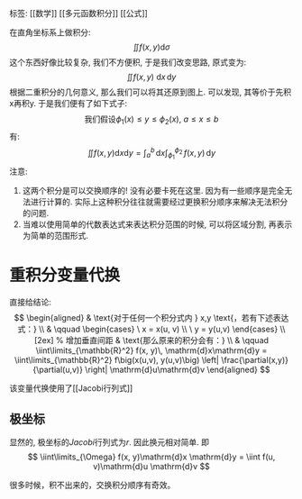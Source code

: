 标签: [[数学]] [[多元函数积分]] [[公式]]

在直角坐标系上做积分: 
$$
\iint f(x, y)\mathrm{d}\sigma
$$
这个东西好像比较复杂, 我们不方便积, 于是我们改变思路, 原式变为: 
$$
\iint f(x, y)\ \mathrm{d}x\, \mathrm{d}y 
$$
根据二重积分的几何意义, 那么我们可以将其还原到图上. 可以发现, 其等价于先积x再积y. 于是我们便有了如下式子: 
$$
\text{我们假设} \phi_{1}(x)\leq y \leq \phi_{2}(x), \ a\leq x\leq b
$$
有: 
$$
\iint f(x, y)\mathrm{d}x \mathrm{d}y = \int_{a}^{b} \, \mathrm{d}x \int_{\phi_{1}}^{\phi_{2}}\,f(x, y)\,\mathrm{d}y
$$
注意: 
1. 这两个积分是可以交换顺序的! 没有必要卡死在这里. 因为有一些顺序是完全无法进行计算的. 实际上这种积分往往就需要经过更换积分顺序来解决无法积分的问题. 
2. 当难以使用简单的代数表达式来表达积分范围的时候, 可以将区域分割, 再表示为简单的范围形式. 

# 重积分变量代换

直接给结论: 
$$
\begin{aligned}
& \text{对于任何一个积分式内 } x,y \text{，若有下述表达式：} \\
& \qquad \begin{cases} 
    \ x = x(u, v) \\ 
    \ y = y(u,v) 
\end{cases} \\[2ex]  % 增加垂直间距
& \text{那么原来的积分会有：} \\
& \qquad \iint\limits_{\mathbb{R}^2} f(x, y)\, \mathrm{d}x\mathrm{d}y 
= \iint\limits_{\mathbb{R}^2} f\big(x(u,v), y(u,v)\big) 
\left| \frac{\partial(x,y)}{\partial(u,v)} \right| \mathrm{d}u\mathrm{d}v
\end{aligned}
$$

该变量代换使用了[[Jacobi行列式]]

## 极坐标

显然的, 极坐标的$Jacobi$行列式为$r$. 因此换元相对简单. 即
$$
\iint\limits_{\Omega} f(x, y)\mathrm{d}x \mathrm{d}y = \iint f(u, v)\mathrm{d}u \mathrm{d}v
$$

很多时候，积不出来的，交换积分顺序有奇效。